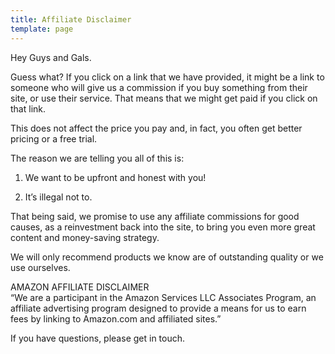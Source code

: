 ```yaml
---
title: Affiliate Disclaimer
template: page
---
```

Hey Guys and Gals.

Guess what? If you click on a link that we have provided, it might be a link to someone who will give us a commission if you buy something from their site, or use their service. That means that we might get paid if you click on that link.

This does not affect the price you pay and, in fact, you often get better pricing or a free trial.

The reason we are telling you all of this is:

1) We want to be upfront and honest with you!

2) It’s illegal not to.

That being said, we promise to use any affiliate commissions for good causes, as a reinvestment back into the site, to bring you even more great content and money-saving strategy.

We will only recommend products we know are of outstanding quality or we use ourselves.

AMAZON AFFILIATE DISCLAIMER  
“We are a participant in the Amazon Services LLC Associates Program, an affiliate advertising program designed to provide a means for us to earn fees by linking to Amazon.com and affiliated sites.”

If you have questions, please get in touch.